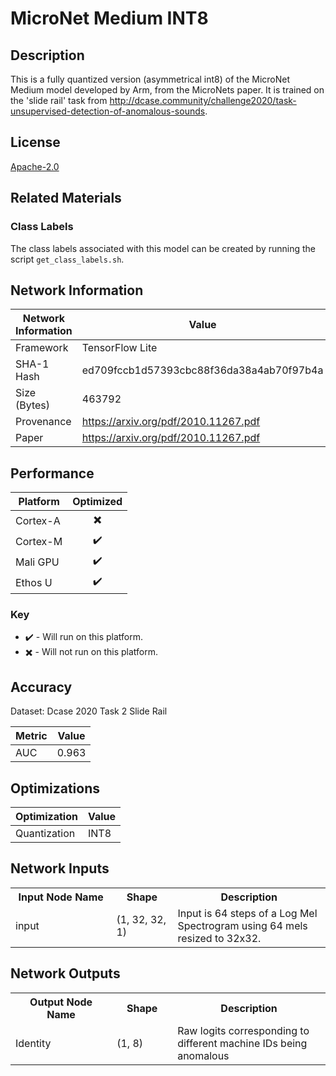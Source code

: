 # MicroNet Medium INT8

## Description
This is a fully quantized version (asymmetrical int8) of the MicroNet Medium model developed by Arm, from the MicroNets paper. It is trained on the 'slide rail' task from http://dcase.community/challenge2020/task-unsupervised-detection-of-anomalous-sounds.

## License
[Apache-2.0](https://spdx.org/licenses/Apache-2.0.html)

## Related Materials
### Class Labels
The class labels associated with this model can be created by running the script `get_class_labels.sh`.

## Network Information
| Network Information |  Value         |
|---------------------|----------------|
|  Framework          | TensorFlow Lite |
|  SHA-1 Hash         | ed709fccb1d57393cbc88f36da38a4ab70f97b4a |
|  Size (Bytes)       | 463792 |
|  Provenance         | https://arxiv.org/pdf/2010.11267.pdf |
|  Paper              | https://arxiv.org/pdf/2010.11267.pdf |

## Performance
| Platform | Optimized |
|----------|:---------:|
| Cortex-A |:heavy_multiplication_x:         |
| Cortex-M |:heavy_check_mark:         |
| Mali GPU |:heavy_check_mark:         |
| Ethos U  |:heavy_check_mark:         |

### Key
* :heavy_check_mark: - Will run on this platform.
* :heavy_multiplication_x: - Will not run on this platform.

## Accuracy
Dataset: Dcase 2020 Task 2 Slide Rail

| Metric | Value |
|--------|-------|
| AUC | 0.963 |

## Optimizations
| Optimization |  Value  |
|--------------|---------|
| Quantization | INT8 |

## Network Inputs
<table>
    <tr>
        <th width="200">Input Node Name</th>
        <th width="100">Shape</th>
        <th width="300">Description</th>
    </tr>
    <tr>
        <td>input</td>
        <td>(1, 32, 32, 1)</td>
        <td>Input is 64 steps of a Log Mel Spectrogram using 64 mels resized to 32x32.</td> 
    </tr>
</table>

## Network Outputs
<table>
    <tr>
        <th width="200">Output Node Name</th>
        <th width="100">Shape</th>
        <th width="300">Description</th>
    </tr>
    <tr>
        <td>Identity</td>
        <td>(1, 8)</td>
        <td>Raw logits corresponding to different machine IDs being anomalous</td> 
    </tr>
</table>
